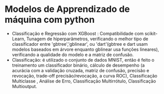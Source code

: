 # Modelos de Apprendizado de máquina com python
* Classificação e Regressão com XGBoost : Compatibilidade com scikit-Learn, Tunagem de hiperparâmetros, verificando o  melhor tipo de classificador entre 'gbtree','gblinear', ou 'dart'(gbtree e dart usam modelos baseados em árvore enquanto gblinear usa funções lineares), verificando a qualidade do modelo e a matriz de confusão.
* Classificação: é utilizado o conjunto de dados MNIST, então é feito o treinamento um classificador binário, cálculo de desempenho (a acurácia com a validação cruzada, matriz de confusão, precisão e revocação, trade-off precisão/revocação, a curva ROC), Classificação Multiclasse , Análise de Erro, Classificação Multirrótulo, Classificação Multioutput. 
